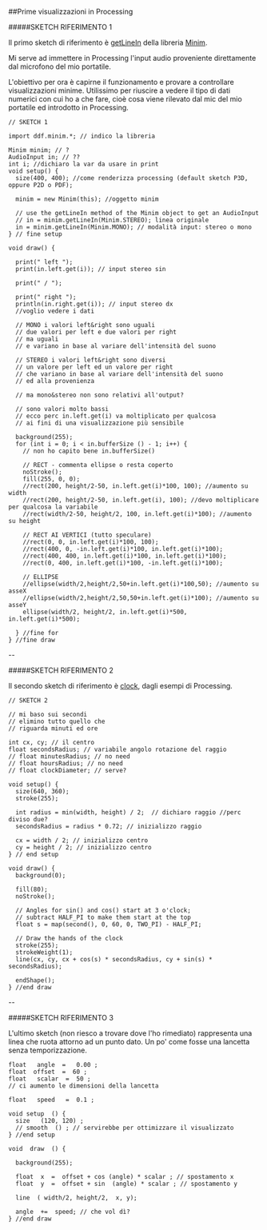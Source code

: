 ##Prime visualizzazioni in Processing

#####SKETCH RIFERIMENTO 1

Il primo sketch di riferimento è [getLineIn](http://code.compartmental.net/minim/minim_method_getlinein.html) 
della libreria [Minim](http://code.compartmental.net/tools/minim/).

Mi serve ad immettere in Processing l'input audio proveniente direttamente dal microfono del mio portatile.

L'obiettivo per ora è capirne il funzionamento e provare a controllare visualizzazioni minime.
Utilissimo per riuscire a vedere il tipo di dati numerici con cui ho a che fare, 
cioè cosa viene rilevato dal mic del mio portatile ed introdotto in Processing.

```
// SKETCH 1

import ddf.minim.*; // indico la libreria

Minim minim; // ?
AudioInput in; // ??
int i; //dichiaro la var da usare in print
void setup() {
  size(400, 400); //come renderizza processing (default sketch P3D, oppure P2D o PDF);

  minim = new Minim(this); //oggetto minim

  // use the getLineIn method of the Minim object to get an AudioInput
  // in = minim.getLineIn(Minim.STEREO); linea originale
  in = minim.getLineIn(Minim.MONO); // modalità input: stereo o mono
} // fine setup

void draw() {
  
  print(" left ");
  print(in.left.get(i)); // input stereo sin
  
  print(" / ");
  
  print(" right ");
  println(in.right.get(i)); // input stereo dx
  //voglio vedere i dati

  // MONO i valori left&right sono uguali
  // due valori per left e due valori per right
  // ma uguali
  // e variano in base al variare dell'intensità del suono
  
  // STEREO i valori left&right sono diversi
  // un valore per left ed un valore per right
  // che variano in base al variare dell'intensità del suono
  // ed alla provenienza
  
  // ma mono&stereo non sono relativi all'output?
  
  // sono valori molto bassi 
  // ecco perc in.left.get(i) va moltiplicato per qualcosa
  // ai fini di una visualizzazione più sensibile

  background(255);
  for (int i = 0; i < in.bufferSize () - 1; i++) { 
    // non ho capito bene in.bufferSize()

    // RECT - commenta ellipse o resta coperto
    noStroke();
    fill(255, 0, 0);
    //rect(200, height/2-50, in.left.get(i)*100, 100); //aumento su width
    //rect(200, height/2-50, in.left.get(i), 100); //devo moltiplicare per qualcosa la variabile
    //rect(width/2-50, height/2, 100, in.left.get(i)*100); //aumento su height
    
    // RECT AI VERTICI (tutto speculare)
    //rect(0, 0, in.left.get(i)*100, 100);
    //rect(400, 0, -in.left.get(i)*100, in.left.get(i)*100);
    //rect(400, 400, in.left.get(i)*100, in.left.get(i)*100);
    //rect(0, 400, in.left.get(i)*100, -in.left.get(i)*100);
    
    // ELLIPSE
    //ellipse(width/2,height/2,50+in.left.get(i)*100,50); //aumento su asseX
    //ellipse(width/2,height/2,50,50+in.left.get(i)*100); //aumento su asseY
    ellipse(width/2, height/2, in.left.get(i)*500, in.left.get(i)*500);
    
  } //fine for
} //fine draw

```

--

#####SKETCH RIFERIMENTO 2

Il secondo sketch di riferimento è [clock](https://processing.org/examples/clock.html), 
dagli esempi di Processing.

```
// SKETCH 2

// mi baso sui secondi
// elimino tutto quello che
// riguarda minuti ed ore

int cx, cy; // il centro
float secondsRadius; // variabile angolo rotazione del raggio
// float minutesRadius; // no need
// float hoursRadius; // no need
// float clockDiameter; // serve?

void setup() {
  size(640, 360);
  stroke(255);

  int radius = min(width, height) / 2;  // dichiaro raggio //perc diviso due?
  secondsRadius = radius * 0.72; // inizializzo raggio

  cx = width / 2; // inizializzo centro
  cy = height / 2; // inizializzo centro
} // end setup

void draw() {
  background(0);

  fill(80);
  noStroke();

  // Angles for sin() and cos() start at 3 o'clock;
  // subtract HALF_PI to make them start at the top
  float s = map(second(), 0, 60, 0, TWO_PI) - HALF_PI; 

  // Draw the hands of the clock
  stroke(255);
  strokeWeight(1);
  line(cx, cy, cx + cos(s) * secondsRadius, cy + sin(s) * secondsRadius);

  endShape();
} //end draw

```

--

#####SKETCH RIFERIMENTO 3

L'ultimo sketch (non riesco a trovare dove l'ho rimediato) rappresenta una linea che ruota attorno ad un punto dato.
Un po' come fosse una lancetta senza temporizzazione.

```
float   angle  =   0.00 ; 
float  offset  =  60 ; 
float   scalar  =  50 ; 
// ci aumento le dimensioni della lancetta

float   speed   =  0.1 ; 

void setup  () {
  size   (120, 120) ;  
  // smooth  () ; // servirebbe per ottimizzare il visualizzato
} //end setup

void  draw  () { 
  
  background(255); 
  
  float  x  =  offset + cos (angle) * scalar ; // spostamento x
  float  y  =  offset + sin  (angle) * scalar ; // spostamento y
  
  line  ( width/2, height/2,  x, y); 
  
  angle  +=  speed; // che vol dì?
} //end draw

```


